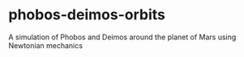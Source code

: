 # phobos-deimos-orbits
A simulation of Phobos and Deimos around the planet of Mars using Newtonian mechanics
